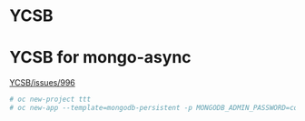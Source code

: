 # YCSB

# YCSB for mongo-async

[YCSB/issues/996](https://github.com/brianfrankcooper/YCSB/issues/996)

```sh
# oc new-project ttt
# oc new-app --template=mongodb-persistent -p MONGODB_ADMIN_PASSWORD=cool -p MEMORY_LIMIT=4096Mi -p MONGODB_USER=redhat -p MONGODB_PASSWORD=redhat -p MONGODB_DATABASE=testdb -p VOLUME_CAPACITY=100Gi
```
